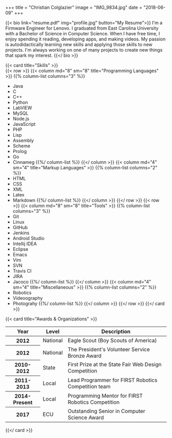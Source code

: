 +++
title = "Christian Colglazier"
image = "IMG_9834.jpg"
date = "2018-06-09"
+++

{{< bio link="resume.pdf" img="profile.jpg" button="My Resume">}}
I'm a Firmware Engineer for Lenovo. I graduated from East Carolina University with a Bachelor of Science in Computer Science. When I have free time, I enjoy spending it reading, developing apps, and making videos. My passion is autodidactically learning new skills and applying those skills to new projects. I'm always working on one of many projects to create new things that spark my interest.
{{</ bio >}}

{{< card title="Skills" >}}     
  {{< row >}}
    {{< column md="8" sm="8" title="Programming Languages" >}}
      {{% column-list columns="3" %}}
 * Java
 * C
 * C++
 * Python
 * LabVIEW
 * MySQL
 * Node.js
 * JavaScript
 * PHP
 * Lisp
 * Assembly
 * Scheme
 * Prolog
 * Go
 * Cinnameg
      {{%/ column-list %}}
    {{</ column >}}
    {{< column md="4" sm="4" title="Markup Languages" >}}
      {{% column-list columns="2" %}}
 * HTML
 * CSS
 * XML
 * Latex
 * Markdown
      {{%/ column-list %}}
    {{</ column >}}
  {{</ row >}}
  {{< row >}}
    {{< column md="8" sm="8" title="Tools" >}}
      {{% column-list columns="3" %}}
 * Git
 * Linux
 * GitHub
 * Jenkins
 * Android Studio
 * Intellij IDEA
 * Eclipse
 * Emacs
 * Vim
 * SVN
 * Travis CI
 * JIRA
 * Jacoco
      {{%/ column-list %}}
    {{</ column >}}
    {{< column md="4" sm="4" title="Miscellaneous" >}}
      {{% column-list columns="2" %}}
 * Robotics
 * Videoography
 * Photograhy
      {{%/ column-list %}}
    {{</ column >}}
  {{</ row >}}
{{</ card >}}

{{< card title="Awards & Organizations" >}}  
            <table class="table">
                <thead>
                    <tr>
                        <th>Year</th>
                        <th>Level</th>
                        <th>Description</th>
                    </tr>
                </thead>
                <tbody>
                    <tr>
                        <th scope="row">2012</th>
                        <td>National</td>
                        <td>Eagle Scout (Boy Scouts of America)</td>
                    </tr>
                    <tr>
                        <th scope="row">2012</th>
                        <td>National</td>
                        <td>The President's Volunteer Service Bronze Award</td>
                    </tr>
                    <tr>
                        <th scope="row">2010-2012</th>
                        <td>State</td>
                        <td>First Prize at the State Fair Web Design Competition</td>
                    </tr>
                    <tr>
                        <th scope="row">2011-2013</th>
                        <td>Local</td>
                        <td>Lead Programmer for FIRST Robotics Competition team</td>
                    </tr>
                    <tr>
                        <th scope="row">2014-Present</th>
                        <td>Local</td>
                        <td>Programming Mentor for FIRST Robotics Competition</td>
                    </tr>
                    <tr>
                        <th scope="row">2017</th>
                        <td>ECU</td>
                        <td>Outstanding Senior in Computer Science Award</td>
                    </tr>
                </tbody>
            </table>
{{</ card >}}